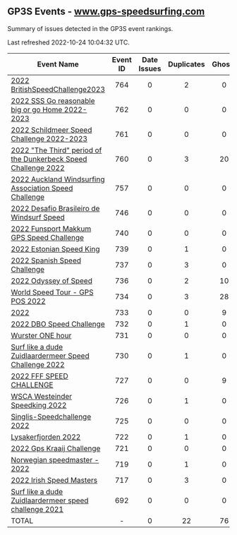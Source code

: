 ## GP3S Events - www.gps-speedsurfing.com

Summary of issues detected in the GP3S event rankings.

Last refreshed 2022-10-24 10:04:32 UTC.

| Event Name | Event ID | Date Issues | Duplicates | Ghosts | Missing | Incorrect | Actions |
| ---------- | :------: | :---------: | :--------: | :----: | :-----: | :-------: | :-----: |
| [2022 BritishSpeedChallenge2023](764.md) | 764 | 0 | 2 | 0 | 0 | 1 | 2 |
| [2022 SSS Go reasonable big or go Home 2022-2023](762.md) | 762 | 0 | 0 | 0 | 0 | 6 | 2 |
| [2022 Schildmeer Speed Challenge 2022-2023](761.md) | 761 | 0 | 0 | 0 | 6 | 0 | 1 |
| [2022 "The Third" period of the Dunkerbeck Speed Challenge 2022](760.md) | 760 | 0 | 3 | 20 | 1 | 29 | 11 |
| [2022 Auckland Windsurfing Association Speed Challenge](757.md) | 757 | 0 | 0 | 0 | 0 | 0 | 0 |
| [2022 Desafio Brasileiro de Windsurf Speed](746.md) | 746 | 0 | 0 | 0 | 0 | 0 | 0 |
| [2022 Funsport Makkum GPS Speed Challenge](740.md) | 740 | 0 | 0 | 0 | 0 | 10 | 1 |
| [2022 Estonian Speed King](739.md) | 739 | 0 | 1 | 0 | 0 | 5 | 3 |
| [2022 Spanish Speed Challenge](737.md) | 737 | 0 | 3 | 0 | 0 | 2 | 5 |
| [2022 Odyssey of Speed](736.md) | 736 | 0 | 2 | 10 | 3 | 0 | 4 |
| [World Speed Tour - GPS POS 2022 ](734.md) | 734 | 0 | 3 | 28 | 0 | 4 | 4 |
| [2022 ](733.md) | 733 | 0 | 0 | 9 | 0 | 0 | 1 |
| [2022 DBO Speed Challenge](732.md) | 732 | 0 | 1 | 0 | 0 | 3 | 2 |
| [Wurster ONE hour](731.md) | 731 | 0 | 0 | 0 | 0 | 0 | 0 |
| [Surf like a dude Zuidlaardermeer Speed Challenge 2022](730.md) | 730 | 0 | 1 | 0 | 0 | 2 | 2 |
| [2022 FFF SPEED CHALLENGE](727.md) | 727 | 0 | 0 | 9 | 0 | 0 | 1 |
| [WSCA Westeinder Speedking 2022](726.md) | 726 | 0 | 1 | 0 | 0 | 1 | 2 |
| [Singlis-Speedchallenge 2022](725.md) | 725 | 0 | 0 | 0 | 0 | 0 | 0 |
| [Lysakerfjorden 2022](722.md) | 722 | 0 | 1 | 0 | 0 | 0 | 1 |
| [2022 Gps Kraaij Challenge](721.md) | 721 | 0 | 0 | 0 | 0 | 9 | 1 |
| [Norwegian speedmaster - 2022](719.md) | 719 | 0 | 1 | 0 | 0 | 0 | 1 |
| [2022 Irish Speed Masters](717.md) | 717 | 0 | 3 | 0 | 0 | 0 | 2 |
| [Surf like a dude Zuidlaardermeer speed challenge 2021](692.md) | 692 | 0 | 0 | 0 | 0 | 0 | 0 |
| TOTAL | - | 0 | 22 | 76 | 10 | 72 | 46 |
